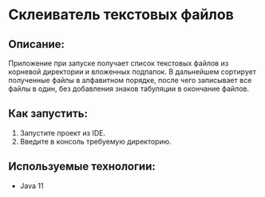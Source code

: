 # Склеиватель текстовых файлов
## Описание:
Приложение при запуске получает список текстовых файлов из корневой директории и вложенных подпапок. В дальнейшем сортирует полученные файлы в алфавитном порядке, после чего записывает все файлы в один, без добавления знаков табуляции в окончание файлов. 

## Как запустить:
1. Запустите проект из IDE.
2. Введите в консоль требуемую директорию.

## Используемые технологии:
* Java 11 
